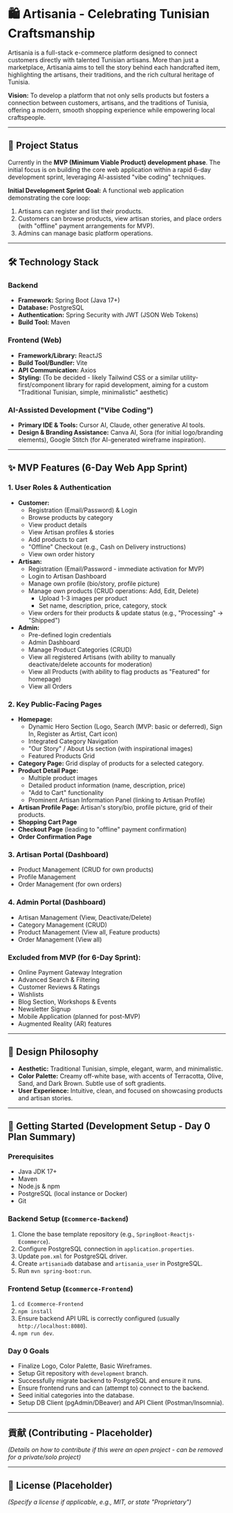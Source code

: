 # 🛍️ Artisania - Celebrating Tunisian Craftsmanship

Artisania is a full-stack e-commerce platform designed to connect customers directly with talented Tunisian artisans. More than just a marketplace, Artisania aims to tell the story behind each handcrafted item, highlighting the artisans, their traditions, and the rich cultural heritage of Tunisia.

**Vision:** To develop a platform that not only sells products but fosters a connection between customers, artisans, and the traditions of Tunisia, offering a modern, smooth shopping experience while empowering local craftspeople.

---

## 🚀 Project Status

Currently in the **MVP (Minimum Viable Product) development phase**. The initial focus is on building the core web application within a rapid 6-day development sprint, leveraging AI-assisted "vibe coding" techniques.

**Initial Development Sprint Goal:** A functional web application demonstrating the core loop:
1.  Artisans can register and list their products.
2.  Customers can browse products, view artisan stories, and place orders (with "offline" payment arrangements for MVP).
3.  Admins can manage basic platform operations.

---

## 🛠️ Technology Stack

### Backend
*   **Framework:** Spring Boot (Java 17+)
*   **Database:** PostgreSQL
*   **Authentication:** Spring Security with JWT (JSON Web Tokens)
*   **Build Tool:** Maven

### Frontend (Web)
*   **Framework/Library:** ReactJS
*   **Build Tool/Bundler:** Vite
*   **API Communication:** Axios
*   **Styling:** (To be decided - likely Tailwind CSS or a similar utility-first/component library for rapid development, aiming for a custom "Traditional Tunisian, simple, minimalistic" aesthetic)

### AI-Assisted Development ("Vibe Coding")
*   **Primary IDE & Tools:** Cursor AI, Claude, other generative AI tools.
*   **Design & Branding Assistance:** Canva AI, Sora (for initial logo/branding elements), Google Stitch (for AI-generated wireframe inspiration).

---

## ✨ MVP Features (6-Day Web App Sprint)

### 1. User Roles & Authentication
*   **Customer:**
    *   Registration (Email/Password) & Login
    *   Browse products by category
    *   View product details
    *   View Artisan profiles & stories
    *   Add products to cart
    *   "Offline" Checkout (e.g., Cash on Delivery instructions)
    *   View own order history
*   **Artisan:**
    *   Registration (Email/Password - immediate activation for MVP)
    *   Login to Artisan Dashboard
    *   Manage own profile (bio/story, profile picture)
    *   Manage own products (CRUD operations: Add, Edit, Delete)
        *   Upload 1-3 images per product
        *   Set name, description, price, category, stock
    *   View orders for their products & update status (e.g., "Processing" -> "Shipped")
*   **Admin:**
    *   Pre-defined login credentials
    *   Admin Dashboard
    *   Manage Product Categories (CRUD)
    *   View all registered Artisans (with ability to manually deactivate/delete accounts for moderation)
    *   View all Products (with ability to flag products as "Featured" for homepage)
    *   View all Orders

### 2. Key Public-Facing Pages
*   **Homepage:**
    *   Dynamic Hero Section (Logo, Search (MVP: basic or deferred), Sign In, Register as Artist, Cart icon)
    *   Integrated Category Navigation
    *   "Our Story" / About Us section (with inspirational images)
    *   Featured Products Grid
*   **Category Page:** Grid display of products for a selected category.
*   **Product Detail Page:**
    *   Multiple product images
    *   Detailed product information (name, description, price)
    *   "Add to Cart" functionality
    *   Prominent Artisan Information Panel (linking to Artisan Profile)
*   **Artisan Profile Page:** Artisan's story/bio, profile picture, grid of their products.
*   **Shopping Cart Page**
*   **Checkout Page** (leading to "offline" payment confirmation)
*   **Order Confirmation Page**

### 3. Artisan Portal (Dashboard)
*   Product Management (CRUD for own products)
*   Profile Management
*   Order Management (for own orders)

### 4. Admin Portal (Dashboard)
*   Artisan Management (View, Deactivate/Delete)
*   Category Management (CRUD)
*   Product Management (View all, Feature products)
*   Order Management (View all)

### Excluded from MVP (for 6-Day Sprint):
*   Online Payment Gateway Integration
*   Advanced Search & Filtering
*   Customer Reviews & Ratings
*   Wishlists
*   Blog Section, Workshops & Events
*   Newsletter Signup
*   Mobile Application (planned for post-MVP)
*   Augmented Reality (AR) features

---

## 🎨 Design Philosophy
*   **Aesthetic:** Traditional Tunisian, simple, elegant, warm, and minimalistic.
*   **Color Palette:** Creamy off-white base, with accents of Terracotta, Olive, Sand, and Dark Brown. Subtle use of soft gradients.
*   **User Experience:** Intuitive, clean, and focused on showcasing products and artisan stories.

---

## 🚀 Getting Started (Development Setup - Day 0 Plan Summary)

### Prerequisites
*   Java JDK 17+
*   Maven
*   Node.js & npm
*   PostgreSQL (local instance or Docker)
*   Git

### Backend Setup (`Ecommerce-Backend`)
1.  Clone the base template repository (e.g., `SpringBoot-Reactjs-Ecommerce`).
2.  Configure PostgreSQL connection in `application.properties`.
3.  Update `pom.xml` for PostgreSQL driver.
4.  Create `artisaniadb` database and `artisania_user` in PostgreSQL.
5.  Run `mvn spring-boot:run`.

### Frontend Setup (`Ecommerce-Frontend`)
1.  `cd Ecommerce-Frontend`
2.  `npm install`
3.  Ensure backend API URL is correctly configured (usually `http://localhost:8080`).
4.  `npm run dev`.

### Day 0 Goals
*   Finalize Logo, Color Palette, Basic Wireframes.
*   Setup Git repository with `development` branch.
*   Successfully migrate backend to PostgreSQL and ensure it runs.
*   Ensure frontend runs and can (attempt to) connect to the backend.
*   Seed initial categories into the database.
*   Setup DB Client (pgAdmin/DBeaver) and API Client (Postman/Insomnia).

---

## 貢献 (Contributing - Placeholder)
*(Details on how to contribute if this were an open project - can be removed for a private/solo project)*

---

## 📜 License (Placeholder)
*(Specify a license if applicable, e.g., MIT, or state "Proprietary")*